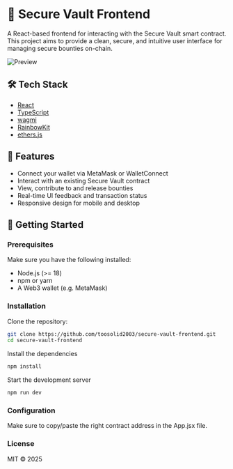 # 🔐 Secure Vault Frontend

A React-based frontend for interacting with the Secure Vault smart contract. This project aims to provide a clean, secure, and intuitive user interface for managing secure bounties on-chain.

![Preview](https://secure-vault-frontend.vercel.app) 

## 🛠️ Tech Stack

- [React](https://reactjs.org/)
- [TypeScript](https://www.typescriptlang.org/)
- [wagmi](https://wagmi.sh/)
- [RainbowKit](https://rainbowkit.com/)
- [ethers.js](https://docs.ethers.org/)

## 🚀 Features

- Connect your wallet via MetaMask or WalletConnect
- Interact with an existing Secure Vault contract
- View, contribute to and release bounties
- Real-time UI feedback and transaction status
- Responsive design for mobile and desktop

## 🧰 Getting Started

### Prerequisites

Make sure you have the following installed:

- Node.js (>= 18)
- npm or yarn
- A Web3 wallet (e.g. MetaMask)

### Installation

Clone the repository:

```bash
git clone https://github.com/toosolid2003/secure-vault-frontend.git
cd secure-vault-frontend
```

Install the dependencies
```bash
npm install
```

Start the development server
```bash
npm run dev
```

### Configuration
Make sure to copy/paste the right contract address in the App.jsx file.

### License
MIT © 2025
